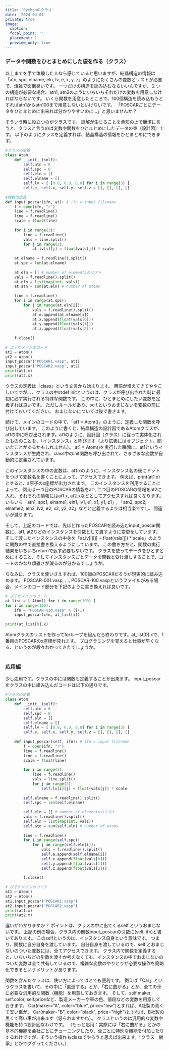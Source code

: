 ```yaml
---
title: 'Pythonのクラス'
date: '2024-04-04'
private: true
image:
  caption: 
  focal_point: ''
  placement: 1
  preview_only: true
---
```



### データや関数をひとまとめにした袋を作る（クラス）

以上までを手で体験した人なら感じていると思いますが、結晶構造の情報は「atn, spc, elname, eln, lv, e, x, y, z」のようにたくさんの変数とリストが必要で、煩雑で面倒臭いです。
一つだけの構造を読み込むならいいんですが、２つの構造が必要な場合、atn1, atn2のようにいちいちそれだけの変数を用意しなければならないです。
いくら関数を用意したところで、100個構造を読み込もうとすればatn1からatn100まで用意しないといけないです。
「POSCARごとにデータをひとまとめに出来れば分かりやすいのに...」と思いませんか？

そういう時に役立つのがクラスです。
誤解が生じることを承知の上で簡潔に言うと、クラスと言うのは変数や関数をひとまとめにしたデータの束（設計図）です。
以下のようにクラスを定義すれば、結晶構造の情報をひとまとめにできます。

```python
#クラスの定義
class Atom:
    def __init__(self):
        self.atn = 0
        self.spc = 0
        self.eln = [] 
        self.elname = []
        self.lv = [ [0.0, 0.0, 0.0] for i in range(3) ]
        self.e, self.x, self.y, self.z = [], [], [], []
 
#関数の定義
def input_poscar(ifn, at): # ifn = input filename
    f = open(ifn, "r")
    line = f.readline()
    line = f.readline()
    scale = float(line)
    
    for i in range(3):
        line = f.readline()
        vals = line.split()
        for j in range(3):
            at.lv[i][j] = float(vals[j]) * scale
     
    at.elname = f.readline().split()
    at.spc = len(at.elname)
     
    at.eln = [] # number of elementsのリスト
    vals = f.readline().split()
    at.eln = list(map(int, vals))
    at.atn = sum(at.eln) # number of atoms
     
    line = f.readline()
    for i in range(at.spc):
        for j in range(at.eln[i]):
            vals = f.readline().split()
            at.e.append(at.elname[i])
            at.x.append(float(vals[0]))
            at.y.append(float(vals[1]))
            at.z.append(float(vals[2]))
     
    f.close() 
 
# 以下がメインのコード
at1 = Atom()
at2 = Atom()
input_poscar("POSCAR1.vasp", at1) 
input_poscar("POSCAR2.vasp", at2)
print(at1.x)
print(at2.x)
```

クラスの定義は「class」という文言から始まります。
用語が増えてきてややこしいですが、、、クラスの中のdef initというのは、クラスが呼び出された時に最初に必ず実行される特殊な関数です。
この中に、ひとまとめにしたい変数を定義すれば良いです。
ただしルールがあり、self.というおまじないを変数の前に付けておいてください。
おまじないについては後で書きます。

続けて、メインのコードの中で、「at1 = Atom()」のように、定義した関数を呼び出しています。
このように書くと、結晶構造の設計図であるAtomクラスが、at1の中に呼び出されます。at1のように、設計図（クラス）に従って実体化されたもののことを、「インスタンス」と呼びます（より広義にはオブジェクト。聞いたことがあるかもしれません）。
at1 = Atom()を実行した瞬間に、at1というインスタンスが生成され、class中のinit関数も呼び出されて、さまざまな変数が自動的に定義されています。

このインスタンスの中の変数は、at1.xのように、インスタンス名の後にドットをつけて変数名を書くことによって、アクセスできます。
例えば、print(at1.x）とすると、a原子のx座標が出力されます。
このインスタンスを利用することによって、例えば一つ目のPOSCARの情報をat1, 二つ目のPOSCARの情報をat2に入れ、それぞれの情報にはat1.x, at2.xなどとしてアクセスすれば良くなります。
いちいち「atn1, spc1, elname1, eln1, lv1, e1, x1, y1, z1」, 「atn2, spc2, elname2, eln2, lv2, e2, x2, y2, z2」などと定義するよりは相当楽ですし、間違いが減ります。

そして、上記のコードでは、先ほど作ったPOSCARを読み込むinput_poscar関数に、at1, at2などのインスタンスを引数として渡すように変更をしています。
そして渡したインスタンスの中身を「at.lv\[i\]\[j\] = float(vals[j]) * scale」のように関数の中で直接書き換えるようにしています。
この書き方だと、関数の実行結果をいちいちreturnで返す必要もないです。
クラスを使ってデータをひとまとめにすること、そしてインスタンスごとデータを関数と受け渡しすることで、コードのかなり煩雑さが減るのが分かるでしょうか。

ちなみに、クラスを使いさえすれば、100個のPOSCARだろうが現実的に読み込めます。
POSCAR-001.vasp, ..., POSCAR-100.vaspというファイルがある場合、メインのコード部分を下記のように書き換えれば良いです。

```python
# 以下がメインのコード
at_list = [ Atom() for i in range(100) ]
for i in range(100):
    ifn = "POSCAR-%3d.vasp" % (i+1)
    input_poscar(ifn, at_list[i])
 
print(at_list[0].x)
```

Atomクラスのリストを作ってforループを組んだら終わりです。at_list[0].xで、1番目のPOSCARのx座標が見れます。
プログラミングを覚えると仕事が早くなる、というのが段々わかってきたでしょうか。
<br>
<br>

### 応用編
少し応用です。クラスの中には関数も定義することが出来ます。
input_poscarをクラスの中に組み込んだコードは以下の通りです。

```python
#クラスの定義
class Atom:
    def __init__(self):
        self.atn = 0
        self.spc = 0
        self.eln = []
        self.elname = []
        self.lv = [ [0.0, 0.0, 0.0] for i in range(3) ]
        self.e, self.x, self.y, self.z = [], [], [], []
     
    def input_poscar(self, ifn): # ifn = input filename
        f = open(ifn, "r")
        line = f.readline()
        line = f.readline()
        scale = float(line)
         
        for i in range(3):
            line = f.readline()
            vals = line.split()
            for j in range(3):
                self.lv[i][j] = float(vals[j]) * scale
        
        self.elname = f.readline().split()
        self.spc = len(self.elname)
         
        self.eln = [] # number of elementsのリスト
        vals = f.readline().split()
        self.eln = list(map(int, vals))
        self.atn = sum(self.eln) # number of atoms
         
        line = f.readline()
        for i in range(self.spc):
            for j in range(self.eln[i]):
                vals = f.readline().split()
                self.e.append(self.elname[i])
                self.x.append(float(vals[0]))
                self.y.append(float(vals[1]))
                self.z.append(float(vals[2]))
         
        f.close() 
 
# 以下がメインのコード
at1 = Atom()
at2 = Atom()
at1.input_poscar("POSCAR1.vasp") 
at2.input_poscar("POSCAR2.vasp")
print(at1.x)
print(at2.x)
```

違いがわかりますか？
ポイントは、クラスの中に出てくるself.というおまじないです。
上記の例の場合、クラス内の関数input_poscarの引数に(self, ifn)と書いてあります。
このselfというのは、インスタンス自身という意味です。
つまり、関数に自分自身を渡しています。
自分自身を渡しているので、self.とおまじないのついた変数には、全てアクセスできます。
クラス内で関数を定義すると、いちいちどの引数を渡すか考えなくても、インスタンスの中でおまじないのついた変数は全て共有しているので、複雑な変数のやりとりが必要な操作を簡略化できるというメリットがあります。

関数を含んだクラスは、使い方によってはとても便利です。
例えば「Car」というクラスを書いて、その中に「直進する」とか、「右に曲がる」とか、全ての車に必要な汎用的な関数（機能）を用意しておきます。
そして、self.maker, self.color, self.priceなど、製造メーカーや車の色、値段などの変数を用意しておきます。
Car(maker="A", color="blue", price="low")とすれば、A社製の青くて安い車が、
Car(maker="B", color="black", price="high")とすれば、B社製の黒くて高い車が出来ます（怒られますかね）。
クラスというのは汎用的な変数や機能を持つ設計図なわけです。
（もっと応用：実際には「右に曲がる」とかの基本的機能を会社ごとにチューニングしたり、車ごとに特別な機能を付加したりするわけですが、そういう操作もclassでやろうと思えば出来ます。「クラス　継承」とかでググってください。）

